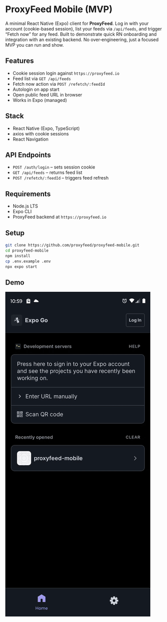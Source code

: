 # ProxyFeed Mobile (MVP)

A minimal React Native (Expo) client for **ProxyFeed**. Log in with your account (cookie-based session), list your feeds via `/api/feeds`, and trigger “Fetch now” for any feed. Built to demonstrate quick RN onboarding and integration with an existing backend. No over‑engineering, just a focused MVP you can run and show.

## Features

- Cookie session login against `https://proxyfeed.io`
- Feed list via `GET /api/feeds`
- Fetch now action via `POST /refetch/:feedId`
- Autologin on app start
- Open public feed URL in browser
- Works in Expo (managed)

## Stack

- React Native (Expo, TypeScript)
- axios with cookie sessions
- React Navigation

## API Endpoints

- `POST /auth/login` – sets session cookie
- `GET /api/feeds` – returns feed list
- `POST /refetch/:feedId` – triggers feed refresh

## Requirements

- Node.js LTS
- Expo CLI
- ProxyFeed backend at `https://proxyfeed.io`

## Setup

```bash
git clone https://github.com/proxyfeed/proxyfeed-mobile.git
cd proxyfeed-mobile
npm install
cp .env.example .env
npx expo start
```

## Demo

![ProxyFeed Mobile (MVP) Demo](assets/proxyfeed-mobile-demo.gif)
